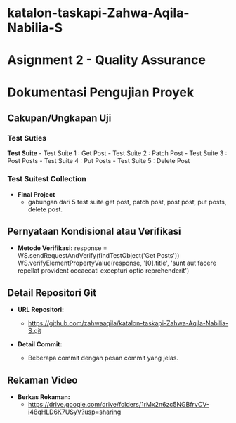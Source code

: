 # katalon-taskapi-Zahwa-Aqila-Nabilia-S

# Asignment 2 - Quality Assurance
# Dokumentasi Pengujian Proyek

## Cakupan/Ungkapan Uji

### Test Suties
**Test Suite**
    - Test Suite 1 : Get Post
    - Test Suite 2 : Patch Post
    - Test Suite 3 : Post Posts
    - Test Suite 4 : Put Posts
    - Test Suite 5 : Delete Post
    
### Test Suitest Collection
- **Final Project**
  - gabungan dari 5 test suite get post, patch post, post post, put posts, delete post.

## Pernyataan Kondisional atau Verifikasi
- **Metode Verifikasi:**
  response = WS.sendRequestAndVerify(findTestObject('Get Posts'))
  WS.verifyElementPropertyValue(response, '[0].title', 'sunt aut facere repellat provident occaecati excepturi optio reprehenderit')


## Detail Repositori Git
- **URL Repositori:**
  - https://github.com/zahwaaqila/katalon-taskapi-Zahwa-Aqila-Nabilia-S.git

- **Detail Commit:**
  - Beberapa commit dengan pesan commit yang jelas.

## Rekaman Video
- **Berkas Rekaman:**
  - https://drive.google.com/drive/folders/1rMx2n6zc5NGBfrvCV-i48qHLD6K7USyV?usp=sharing



